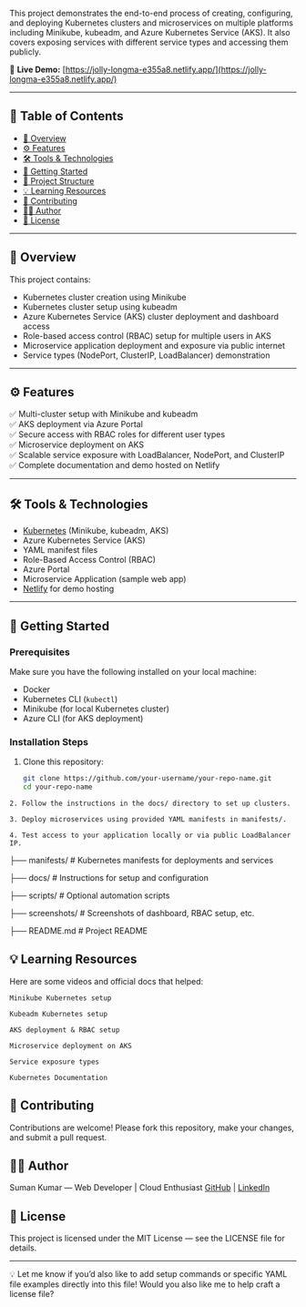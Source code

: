 

This project demonstrates the end-to-end process of creating, configuring, and deploying Kubernetes clusters and microservices on multiple platforms including Minikube, kubeadm, and Azure Kubernetes Service (AKS). It also covers exposing services with different service types and accessing them publicly.

🚀 **Live Demo:** [https://jolly-longma-e355a8.netlify.app/](https://jolly-longma-e355a8.netlify.app/)

---

## 📜 Table of Contents
- [📖 Overview](#-overview)
- [⚙️ Features](#️-features)
- [🛠️ Tools & Technologies](#️-tools--technologies)
- [🏁 Getting Started](#-getting-started)
- [📂 Project Structure](#-project-structure)
- [💡 Learning Resources](#-learning-resources)
- [🤝 Contributing](#-contributing)
- [🧑‍💻 Author](#-author)
- [📜 License](#-license)

---

## 📖 Overview

This project contains:
- Kubernetes cluster creation using Minikube
- Kubernetes cluster setup using kubeadm
- Azure Kubernetes Service (AKS) cluster deployment and dashboard access
- Role-based access control (RBAC) setup for multiple users in AKS
- Microservice application deployment and exposure via public internet
- Service types (NodePort, ClusterIP, LoadBalancer) demonstration

---

## ⚙️ Features
✅ Multi-cluster setup with Minikube and kubeadm  
✅ AKS deployment via Azure Portal  
✅ Secure access with RBAC roles for different user types  
✅ Microservice deployment on AKS  
✅ Scalable service exposure with LoadBalancer, NodePort, and ClusterIP  
✅ Complete documentation and demo hosted on Netlify

---

## 🛠️ Tools & Technologies
- [Kubernetes](https://kubernetes.io/) (Minikube, kubeadm, AKS)
- Azure Kubernetes Service (AKS)
- YAML manifest files
- Role-Based Access Control (RBAC)
- Azure Portal
- Microservice Application (sample web app)
- [Netlify](https://www.netlify.com/) for demo hosting

---

## 🏁 Getting Started

### Prerequisites
Make sure you have the following installed on your local machine:
- Docker
- Kubernetes CLI (`kubectl`)
- Minikube (for local Kubernetes cluster)
- Azure CLI (for AKS deployment)

### Installation Steps
1. Clone this repository:
   ```bash
   git clone https://github.com/your-username/your-repo-name.git
   cd your-repo-name
```
2. Follow the instructions in the docs/ directory to set up clusters.

3. Deploy microservices using provided YAML manifests in manifests/.

4. Test access to your application locally or via public LoadBalancer IP.
```

├── manifests/           # Kubernetes manifests for deployments and services

├── docs/                # Instructions for setup and configuration

├── scripts/             # Optional automation scripts

├── screenshots/         # Screenshots of dashboard, RBAC setup, etc.

├── README.md            # Project README

## 💡 Learning Resources
Here are some videos and official docs that helped:
```
Minikube Kubernetes setup

Kubeadm Kubernetes setup

AKS deployment & RBAC setup

Microservice deployment on AKS

Service exposure types

Kubernetes Documentation
```

## 🤝 Contributing
Contributions are welcome!
Please fork this repository, make your changes, and submit a pull request.

## 🧑‍💻 Author
Suman Kumar —
Web Developer | Cloud Enthusiast
[GitHub](https://github.com/Sumanx16) | [LinkedIn](https://www.linkedin.com/in/suman-kumar16/)


## 📜 License
This project is licensed under the MIT License — see the LICENSE file for details.


---

💡 Let me know if you’d also like to add setup commands or specific YAML file examples directly into this file! Would you also like me to help craft a license file?
